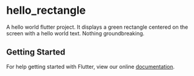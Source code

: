 # hello_rectangle

A hello world flutter project. It displays a green rectangle centered on the screen with a hello world text. Nothing groundbreaking.


## Getting Started

For help getting started with Flutter, view our online
[documentation](https://flutter.io/).
